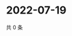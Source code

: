 # 2022-07-19

共 0 条

<!-- BEGIN WEIBO -->
<!-- 最后更新时间 Tue Jul 19 2022 07:15:18 GMT+0800 (China Standard Time) -->

<!-- END WEIBO -->
